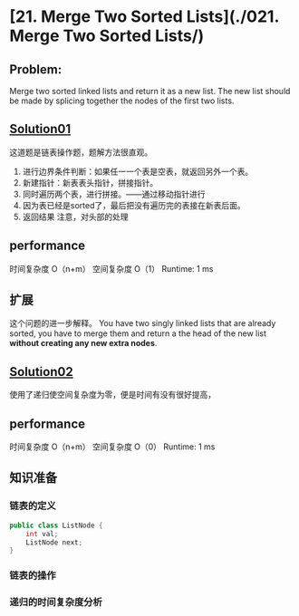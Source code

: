 # [21. Merge Two Sorted Lists](./021. Merge Two Sorted Lists/)


## Problem:
Merge two sorted linked lists and return it as a new list. The new list should be made by splicing together the nodes of the first two lists.

## [Solution01](./Solution.java)
这道题是链表操作题，题解方法很直观。
1. 进行边界条件判断：如果任一一个表是空表，就返回另外一个表。
2. 新建指针：新表表头指针，拼接指针。
3. 同时遍历两个表，进行拼接。——通过移动指针进行
4. 因为表已经是sorted了，最后把没有遍历完的表接在新表后面。
5. 返回结果  注意，对头部的处理

## performance
时间复杂度  O（n+m）
空间复杂度 O（1）
Runtime: 1 ms

## 扩展
这个问题的进一步解释。
You have two singly linked lists that are already sorted, you have to merge them and return a the head of the new list **without creating any new extra nodes**.

## [Solution02](./Solution02.java)
使用了递归使空间复杂度为零，便是时间有没有很好提高，

## performance
时间复杂度  O（n+m）
空间复杂度 O（0）
Runtime: 1 ms

## 知识准备
### 链表的定义
```java
public class ListNode {
    int val;
    ListNode next;
}
```
### 链表的操作

### 递归的时间复杂度分析
